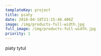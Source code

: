 ```yaml
---
templateKey: project
title: piaty
date: 2018-04-18T21:15:48.406Z
image: /img/products-full-width.jpg
full_image: /img/products-full-width.jpg
priority: 1
---
```


piaty tytul
